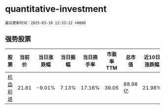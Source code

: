 # quantitative-investment

`最后更新时间：2025-03-10 12:33:12 +0800`

## 强势股票

|股票|当前价|当日涨跌幅|当日振幅|当日换手率|市盈率TTM|总市值|近10日涨跌幅|
|----|----|----|----|----|----|----|----|
|[杭齿前进](https://xueqiu.com/S/SH601177)|21.81|-9.01%|7.13%|17.16%|39.05|88.98亿|21.98%|
